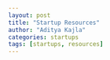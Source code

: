 ```yaml
---
layout: post
title: "Startup Resources"
author: "Aditya Kajla"
categories: startups
tags: [startups, resources]
---
```

